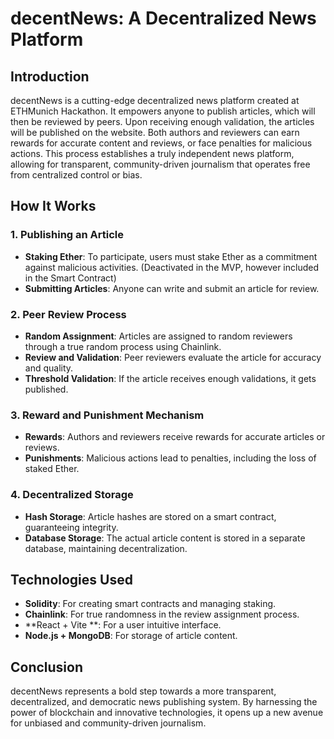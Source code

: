 # decentNews: A Decentralized News Platform

## Introduction

decentNews is a cutting-edge decentralized news platform created at ETHMunich Hackathon. It empowers anyone to publish articles, which will then be reviewed by peers. Upon receiving enough validation, the articles will be published on the website. Both authors and reviewers can earn rewards for accurate content and reviews, or face penalties for malicious actions. This process establishes a truly independent news platform, allowing for transparent, community-driven journalism that operates free from centralized control or bias.

## How It Works

### 1. **Publishing an Article**
   - **Staking Ether**: To participate, users must stake Ether as a commitment against malicious activities. (Deactivated in the MVP, however included in the Smart Contract)
   - **Submitting Articles**: Anyone can write and submit an article for review.

### 2. **Peer Review Process**
   - **Random Assignment**: Articles are assigned to random reviewers through a true random process using Chainlink.
   - **Review and Validation**: Peer reviewers evaluate the article for accuracy and quality.
   - **Threshold Validation**: If the article receives enough validations, it gets published.

### 3. **Reward and Punishment Mechanism** 
   - **Rewards**: Authors and reviewers receive rewards for accurate articles or reviews. 
   - **Punishments**: Malicious actions lead to penalties, including the loss of staked Ether.

### 4. **Decentralized Storage**
   - **Hash Storage**: Article hashes are stored on a smart contract, guaranteeing integrity.
   - **Database Storage**: The actual article content is stored in a separate database, maintaining decentralization.

## Technologies Used

- **Solidity**: For creating smart contracts and managing staking.
- **Chainlink**: For true randomness in the review assignment process.
- **React + Vite **: For a user intuitive interface.
- **Node.js + MongoDB**: For storage of article content.

## Conclusion

decentNews represents a bold step towards a more transparent, decentralized, and democratic news publishing system. By harnessing the power of blockchain and innovative technologies, it opens up a new avenue for unbiased and community-driven journalism.
